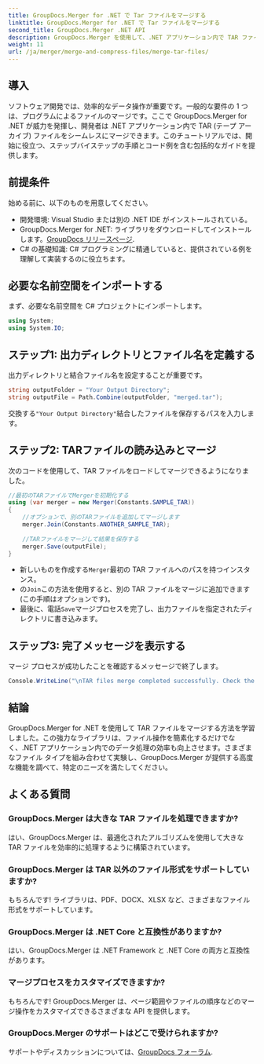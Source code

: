 ```yaml
---
title: GroupDocs.Merger for .NET で Tar ファイルをマージする
linktitle: GroupDocs.Merger for .NET で Tar ファイルをマージする
second_title: GroupDocs.Merger .NET API
description: GroupDocs.Merger を使用して、.NET アプリケーション内で TAR ファイルをシームレスにマージする方法を学びます。このチュートリアルでは、コード例を含む包括的なステップバイステップのアプローチを提供します。
weight: 11
url: /ja/merger/merge-and-compress-files/merge-tar-files/
---
```

## 導入

ソフトウェア開発では、効率的なデータ操作が重要です。一般的な要件の 1 つは、プログラムによるファイルのマージです。ここで GroupDocs.Merger for .NET が威力を発揮し、開発者は .NET アプリケーション内で TAR (テープ アーカイブ) ファイルをシームレスにマージできます。このチュートリアルでは、開始に役立つ、ステップバイステップの手順とコード例を含む包括的なガイドを提供します。

## 前提条件

始める前に、以下のものを用意してください。

- 開発環境: Visual Studio または別の .NET IDE がインストールされている。
-  GroupDocs.Merger for .NET: ライブラリをダウンロードしてインストールします。[GroupDocs リリースページ](https://releases.groupdocs.com/merger/net/).
- C# の基礎知識: C# プログラミングに精通していると、提供されている例を理解して実装するのに役立ちます。

## 必要な名前空間をインポートする

まず、必要な名前空間を C# プロジェクトにインポートします。

```csharp
using System;
using System.IO;
```

## ステップ1: 出力ディレクトリとファイル名を定義する

出力ディレクトリと結合ファイル名を設定することが重要です。

```csharp
string outputFolder = "Your Output Directory";
string outputFile = Path.Combine(outputFolder, "merged.tar");
```

交換する`"Your Output Directory"`結合したファイルを保存するパスを入力します。

## ステップ2: TARファイルの読み込みとマージ

次のコードを使用して、TAR ファイルをロードしてマージできるようになりました。

```csharp
//最初のTARファイルでMergerを初期化する
using (var merger = new Merger(Constants.SAMPLE_TAR))
{
    //オプションで、別のTARファイルを追加してマージします
    merger.Join(Constants.ANOTHER_SAMPLE_TAR);
    
    //TARファイルをマージして結果を保存する
    merger.Save(outputFile);
}
```

- 新しいものを作成する`Merger`最初の TAR ファイルへのパスを持つインスタンス。
- の`Join`この方法を使用すると、別の TAR ファイルをマージに追加できます (この手順はオプションです)。
- 最後に、電話`Save`マージプロセスを完了し、出力ファイルを指定されたディレクトリに書き込みます。

## ステップ3: 完了メッセージを表示する

マージ プロセスが成功したことを確認するメッセージで終了します。

```csharp
Console.WriteLine("\nTAR files merge completed successfully. Check the output in {0}", outputFolder);
```

## 結論

GroupDocs.Merger for .NET を使用して TAR ファイルをマージする方法を学習しました。この強力なライブラリは、ファイル操作を簡素化するだけでなく、.NET アプリケーション内でのデータ処理の効率も向上させます。さまざまなファイル タイプを組み合わせて実験し、GroupDocs.Merger が提供する高度な機能を調べて、特定のニーズを満たしてください。

## よくある質問

### GroupDocs.Merger は大きな TAR ファイルを処理できますか?
はい、GroupDocs.Merger は、最適化されたアルゴリズムを使用して大きな TAR ファイルを効率的に処理するように構築されています。

### GroupDocs.Merger は TAR 以外のファイル形式をサポートしていますか?
もちろんです! ライブラリは、PDF、DOCX、XLSX など、さまざまなファイル形式をサポートしています。

### GroupDocs.Merger は .NET Core と互換性がありますか?
はい、GroupDocs.Merger は .NET Framework と .NET Core の両方と互換性があります。

### マージプロセスをカスタマイズできますか?
もちろんです! GroupDocs.Merger は、ページ範囲やファイルの順序などのマージ操作をカスタマイズできるさまざまな API を提供します。

### GroupDocs.Merger のサポートはどこで受けられますか?
サポートやディスカッションについては、[GroupDocs フォーラム](https://forum.groupdocs.com/c/merger/32).